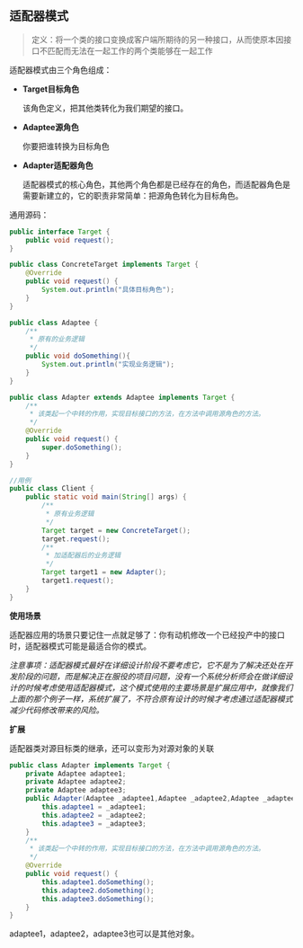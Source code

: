 ## 适配器模式

> 定义：将一个类的接口变换成客户端所期待的另一种接口，从而使原本因接口不匹配而无法在一起工作的两个类能够在一起工作

适配器模式由三个角色组成：

- **Target目标角色**

  该角色定义，把其他类转化为我们期望的接口。

- **Adaptee源角色**

  你要把谁转换为目标角色

- **Adapter适配器角色**

  适配器模式的核心角色，其他两个角色都是已经存在的角色，而适配器角色是需要新建立的，它的职责非常简单：把源角色转化为目标角色。

通用源码：

```java
public interface Target {
    public void request();
}
```



```java
public class ConcreteTarget implements Target {
    @Override
    public void request() {
        System.out.println("具体目标角色");
    }
}
```



```java
public class Adaptee {
    /**
     * 原有的业务逻辑
     */
    public void doSomething(){
        System.out.println("实现业务逻辑");
    }
}
```



```java
public class Adapter extends Adaptee implements Target {
    /**
     * 该类起一个中转的作用，实现目标接口的方法，在方法中调用源角色的方法。
     */
    @Override
    public void request() {
        super.doSomething();
    }
}
```



```java
//用例
public class Client {
    public static void main(String[] args) {
        /**
         * 原有业务逻辑
         */
        Target target = new ConcreteTarget();
        target.request();
        /**
         * 加适配器后的业务逻辑
         */
        Target target1 = new Adapter();
        target1.request();
    }
}
```



**使用场景**

适配器应用的场景只要记住一点就足够了：你有动机修改一个已经投产中的接口时，适配器模式可能是最适合你的模式。

*注意事项：适配器模式最好在详细设计阶段不要考虑它，它不是为了解决还处在开发阶段的问题，而是解决正在服役的项目问题，没有一个系统分析师会在做详细设计的时候考虑使用适配器模式，这个模式使用的主要场景是扩展应用中，就像我们上面的那个例子一样，系统扩展了，不符合原有设计的时候才考虑通过适配器模式减少代码修改带来的风险。*



**扩展**

适配器类对源目标类的继承，还可以变形为对源对象的关联

```java
public class Adapter implements Target {
    private Adaptee adaptee1;
    private Adaptee adaptee2;
    private Adaptee adaptee3;
    public Adapter(Adaptee _adaptee1,Adaptee _adaptee2,Adaptee _adaptee3){
        this.adaptee1 = _adaptee1;
        this.adaptee2 = _adaptee2;
        this.adaptee3 = _adaptee3;
    }
    /**
     * 该类起一个中转的作用，实现目标接口的方法，在方法中调用源角色的方法。
     */
    @Override
    public void request() {
        this.adaptee1.doSomething();
        this.adaptee2.doSomething();
        this.adaptee3.doSomething();
    }
}
```

adaptee1，adaptee2，adaptee3也可以是其他对象。





